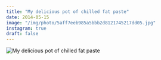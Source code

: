 ```yaml
---
title: "My delicious pot of chilled fat paste"
date: 2014-05-15
image: "/img/photo/5aff7eeb985a5bbb2d8121745217dd05.jpg"
instagram: true
draft: false
---
```


![My delicious pot of chilled fat paste](/img/photo/5aff7eeb985a5bbb2d8121745217dd05.jpg)
